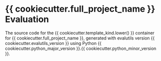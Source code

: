 # {{ cookiecutter.full_project_name }} Evaluation

The source code for the {{ cookiecutter.template_kind.lower() }} container for
{{ cookiecutter.full_project_name }}, generated with
evalutils version {{ cookiecutter.evalutils_version }}
using Python {{ cookiecutter.python_major_version }}.{{ cookiecutter.python_minor_version }}.
